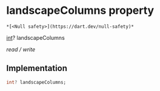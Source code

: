 


# landscapeColumns property




    *[<Null safety>](https://dart.dev/null-safety)*


[int](https://api.flutter.dev/flutter/dart-core/int-class.html)? landscapeColumns
  
_read / write_






## Implementation

```dart
int? landscapeColumns;


```







